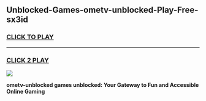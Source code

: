 
## Unblocked-Games-ometv-unblocked-Play-Free-sx3id
<h3>
<a href="https://premium76.site?title=ometv-unblocked&ref=10A">CLICK TO PLAY</a></h3>
<hr>

<h3>
<a href="https://premium76.site?title=ometv-unblocked&ref=10A">CLICK 2 PLAY</a>
  
</h3>

<a href="https://premium76.site?title=ometv-unblocked&ref=10A"><img src="https://clearcache.store/games.png"></a>


**ometv-unblocked games unblocked: Your Gateway to Fun and Accessible Online Gaming**
